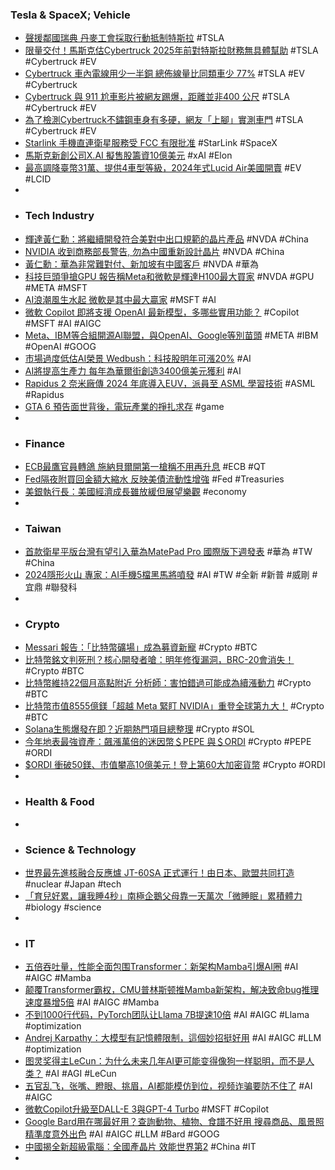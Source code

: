### Tesla & SpaceX; Vehicle
- [聲援鄰國瑞典 丹麥工會採取行動抵制特斯拉](https://news.cnyes.com/news/id/5400424) #TSLA
- [限量交付！馬斯克估Cybertruck 2025年前對特斯拉財務無具體幫助](https://news.cnyes.com/news/id/5400563) #TSLA #Cybertruck #EV
- [Cybertruck 車內電線用少一半銅 總佈線量比同類車少 77%](https://unwire.hk/2023/12/05/cybertruck-use-less-copper-for-wire/life-tech/auto/) #TSLA #EV #Cybertruck
- [Cybertruck 與 911 尬車影片被網友踢爆，距離並非400 公尺](https://technews.tw/2023/12/05/cybertruck-911-race-not-quarter-mile/) #TSLA #Cybertruck #EV
- [為了檢測Cybertruck不鏽鋼車身有多硬，網友「上腳」實測車門](https://www.techbang.com/posts/111525-the-body-of-the-cybertruck-is-hard-enough-and-foreign) #TSLA #Cybertruck #EV
- [Starlink 手機直連衛星服務受 FCC 有限批准](https://www.cool3c.com/article/204907) #StarLink #SpaceX
- [馬斯克新創公司X.AI 擬售股籌資10億美元](https://news.cnyes.com/news/id/5400564) #xAI #Elon
- [最高調降臺幣31萬、提供4車型等級，2024年式Lucid Air美國開賣](https://news.u-car.com.tw/news/article/76903) #EV #LCID
-
- ### Tech Industry
- [輝達黃仁勳：將繼續開發符合美對中出口規範的晶片產品](https://news.cnyes.com/news/id/5400835) #NVDA #China
- [NVIDIA 收到商務部長警告, 勿為中國重新設計晶片](https://www.coolaler.com/index/nvidia-收到商務部長警告-勿為中國重新設計晶片/) #NVDA #China
- [黃仁勳：華為非常難對付、新加坡有中國客戶](https://technews.tw/2023/12/06/nvidia-working-closely-with-us-to-ensure-new-chips-for-china-are-compliant-with-curbs/) #NVDA #華為
- [科技巨頭爭搶GPU 報告稱Meta和微軟是輝達H100最大買家](https://m.cnyes.com/news/id/5400948) #NVDA #GPU #META #MSFT
- [AI浪潮風生水起 微軟是其中最大贏家](https://m.cnyes.com/news/id/5400437) #MSFT #AI
- [微軟 Copilot 即將支援 OpenAI 最新模型，多哪些實用功能？](https://www.inside.com.tw/article/33534-copilot-openai-new-model) #Copilot #MSFT #AI #AIGC
- [Meta、IBM等合組開源AI聯盟，與OpenAI、Google等別苗頭](https://www.ithome.com.tw/news/160186) #META #IBM #OpenAI #GOOG
- [市場過度低估AI榮景 Wedbush：科技股明年可漲20%](https://news.cnyes.com/news/id/5400402) #AI
- [AI將提高生產力 每年為華爾街創造3400億美元獲利](https://news.cnyes.com/news/id/5400558) #AI
- [Rapidus 2 奈米廠傳 2024 年底導入EUV，派員至 ASML 學習技術](https://technews.tw/2023/12/06/rapidus-will-import-euv-equipment-by-the-end-of-2024/) #ASML #Rapidus
- [GTA 6 預告面世背後，電玩產業的掙扎求存](https://www.cup.com.hk/2023/12/06/video-game-industry-layoffs/) #game
-
- ### Finance
- [ECB最鷹官員轉鴿 施納貝爾開第一槍稱不用再升息](https://news.cnyes.com/news/id/5400560) #ECB #QT
- [Fed隔夜附買回金額大縮水 反映美債流動性增強](https://news.cnyes.com/news/id/5400550) #Fed #Treasuries
- [美銀執行長：美國經濟成長雖放緩但展望樂觀](https://news.cnyes.com/news/id/5400526) #economy
-
- ### Taiwan
- [首款衛星平版台灣有望引入華為MatePad Pro 國際版下週發表](https://m.eprice.com.tw/pad/talk/4472/5732080/1) #華為 #TW #China
- [2024隱形火山 專家：AI手機5檔黑馬將噴發](https://www.ctee.com.tw/news/20231205701329-430201) #AI #TW #全新 #新普 #威剛 #宜鼎 #聯發科
-
- ### Crypto
- [Messari 報告：「比特幣礦場」成為募資新寵](https://blockcast.it/2023/12/05/mica-daily-1205/) #Crypto #BTC
- [比特幣銘文判死刑？核心開發者嗆：明年修復漏洞，BRC-20會消失！](https://www.blocktempo.com/inscriptions-are-exploiting-a-vulnerability-in-bitcoin/) #Crypto #BTC
- [比特幣維持22個月高點附近 分析師：害怕錯過可能成為續漲動力](https://news.cnyes.com/news/id/5400429) #Crypto #BTC
- [比特幣市值8555億鎂「超越 Meta 緊盯 NVIDIA」重登全球第九大！](https://www.blocktempo.com/bitcoin-market-cap-exceeds-meta-at-855-billion/) #Crypto #BTC
- [Solana生態爆發在即？近期熱門項目總整理](https://www.blocktempo.com/mt-capital-research-report-new-cycle-and-new-atmosphere-solana-ecology-is-on-the-eve-of-a-full-scale-outbreak/) #Crypto #SOL
- [今年地表最強資產：飆漲萬倍的迷因幣＄PEPE 與＄ORDI](https://www.blocktempo.com/the-most-powerful-assets-on-earth-this-year-meme-coins-pepe-and-ordi/) #Crypto #PEPE #ORDI
- [$ORDI 衝破50鎂、市值攀高10億美元！登上第60大加密貨幣](https://www.blocktempo.com/ordi-marketcap-reach-1-billion/) #Crypto #ORDI
-
- ### Health & Food
-
- ### Science & Technology
- [世界最先進核融合反應爐 JT-60SA 正式運行！由日本、歐盟共同打造](https://www.inside.com.tw/article/33527-jt-60sa) #nuclear #Japan #tech
- [「育兒好累，讓我睡4秒」南極企鵝父母靠一天萬次「微睡眠」累積體力](https://dq.yam.com/post/15852) #biology #science
-
- ### IT
- [五倍吞吐量，性能全面包围Transformer：新架构Mamba引爆AI圈](https://www.jiqizhixin.com/articles/2023-12-05-6) #AI #AIGC #Mamba
- [颠覆Transformer霸权，CMU普林斯顿推Mamba新架构，解决致命bug推理速度暴增5倍](https://36kr.com/p/2547379574166664) #AI #AIGC #Mamba
- [不到1000行代码，PyTorch团队让Llama 7B提速10倍](https://www.jiqizhixin.com/articles/2023-12-05-3) #AI #AIGC #Llama #optimization
- [Andrej Karpathy：大模型有記憶體限制，這個妙招挺好用](https://tw.rrgod.com/articles/391004.html) #AI #AIGC #LLM #optimization
- [图灵奖得主LeCun：为什么未来几年AI更可能变得像狗一样聪明，而不是人类？](https://www.jiqizhixin.com/articles/2023-12-05-7) #AI #AGI #LeCun
- [五官乱飞，张嘴、瞪眼、挑眉，AI都能模仿到位，视频诈骗要防不住了](https://www.jiqizhixin.com/articles/2023-12-06-6) #AI #AIGC
- [微軟Copilot升級至DALL-E 3與GPT-4 Turbo](https://www.ithome.com.tw/news/160187) #MSFT #Copilot
- [Google Bard用在哪最好用？查詢動物、植物、食譜不好用 搜尋商品、風景照精準度意外出色](https://www.cool3c.com/article/204807) #AI #AIGC #LLM #Bard #GOOG
- [中國揭全新超級電腦：全國產晶片 效能世界第2](https://www.hk01.com/即時中國/968359/中國揭全新超級電腦-全國產晶片-效能世界第2) #China #IT
-